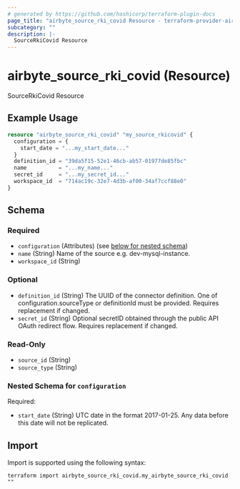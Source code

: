 ```yaml
---
# generated by https://github.com/hashicorp/terraform-plugin-docs
page_title: "airbyte_source_rki_covid Resource - terraform-provider-airbyte"
subcategory: ""
description: |-
  SourceRkiCovid Resource
---
```


# airbyte_source_rki_covid (Resource)

SourceRkiCovid Resource

## Example Usage

```terraform
resource "airbyte_source_rki_covid" "my_source_rkicovid" {
  configuration = {
    start_date = "...my_start_date..."
  }
  definition_id = "39da5f15-52e1-46cb-ab57-01977de85fbc"
  name          = "...my_name..."
  secret_id     = "...my_secret_id..."
  workspace_id  = "714ac19c-32e7-4d3b-af00-34af7ccf88e0"
}
```

<!-- schema generated by tfplugindocs -->
## Schema

### Required

- `configuration` (Attributes) (see [below for nested schema](#nestedatt--configuration))
- `name` (String) Name of the source e.g. dev-mysql-instance.
- `workspace_id` (String)

### Optional

- `definition_id` (String) The UUID of the connector definition. One of configuration.sourceType or definitionId must be provided. Requires replacement if changed.
- `secret_id` (String) Optional secretID obtained through the public API OAuth redirect flow. Requires replacement if changed.

### Read-Only

- `source_id` (String)
- `source_type` (String)

<a id="nestedatt--configuration"></a>
### Nested Schema for `configuration`

Required:

- `start_date` (String) UTC date in the format 2017-01-25. Any data before this date will not be replicated.

## Import

Import is supported using the following syntax:

```shell
terraform import airbyte_source_rki_covid.my_airbyte_source_rki_covid ""
```
